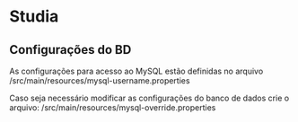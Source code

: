 # Studia

## Configurações do BD
As configurações para acesso ao MySQL estão definidas no arquivo /src/main/resources/mysql-username.properties

Caso seja necessário modificar as configurações do banco de dados crie o arquivo: /src/main/resources/mysql-override.properties


